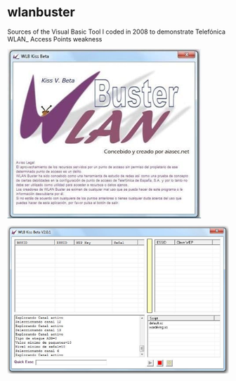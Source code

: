 # wlanbuster
Sources of the Visual Basic Tool I coded in 2008 to demonstrate Telefónica WLAN_ Access Points weakness

![Logo](https://raw.githubusercontent.com/pangodream/wlanbuster/master/img/wlanbusterlogo.jpg)

![Screen](https://raw.githubusercontent.com/pangodream/wlanbuster/master/img/wlanbuster0.jpg)
